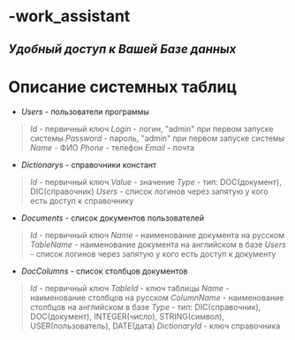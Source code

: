 # -work_assistant
*Удобный доступ к Вашей Базе данных*
---
# Описание системных таблиц
- *Users* - пользователи программы
> *Id* - первичный ключ
> *Login* - логин, "admin" при первом запуске системы
> *Password* - пароль, "admin" при первом запуске системы
> *Name* - ФИО
> *Phone* - телефон
> *Email* - почта

- *Dictionarys* - справочники констант
> *Id* - первичный ключ
> *Value* - значение
> *Type* -  тип: DOC(документ), DIC(справочник)
> *Users* - список логинов через запятую у кого есть доступ к справочнику

- *Documents* - список документов пользователей
> *Id* - первичный ключ
> *Name* - наименование документа на русском
> *TableName* - наименование документа на английском в базе
> *Users* - список логинов через запятую у кого есть доступ к документу

- *DocColumns* - список столбцов документов
> *Id* - первичный ключ
> *TableId* - ключ таблицы
> *Name* - наименование столбцов на русском
> *ColumnName* - наименование столбцов на английском в базе
> *Type* - тип: DIC(справочник), DOC(документ), INTEGER(число), STRING(символ), USER(пользователь), DATE(дата)
> *DictionaryId* - ключ справочника